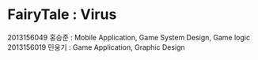 # FairyTale : Virus

2013156049 홍승준 : Mobile Application, Game System Design, Game logic 
2013156019 민웅기 : Game Application, Graphic Design
